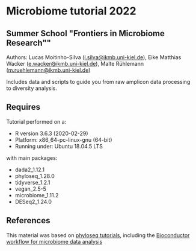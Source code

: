 # Microbiome tutorial 2022

## Summer School "Frontiers in Microbiome Research"" 

Authors: Lucas Moitinho-Silva (l.silva@ikmb.uni-kiel.de), Eike Matthias Wacker (e.wacker@ikmb.uni-kiel.de), Malte Rühlemann (m.ruehlemann@ikmb.uni-kiel.de)

Includes data and scripts to guide you from raw amplicon data processing to diversity analysis.

## Requires

Tutorial performed on a:

 - R version 3.6.3 (2020-02-29)
 - Platform: x86_64-pc-linux-gnu (64-bit)
 - Running under: Ubuntu 18.04.5 LTS

with main packages:  

 - dada2_1.12.1
 - phyloseq_1.28.0
 - tidyverse_1.2.1
 - vegan_2.5-5
 - microbiome_1.11.2
 - DESeq2_1.24.0

## References
This material was based on [phyloseq tutorials](https://joey711.github.io/phyloseq/), including the [Bioconductor workflow for microbiome data analysis](https://f1000research.com/articles/5-1492/v2)
